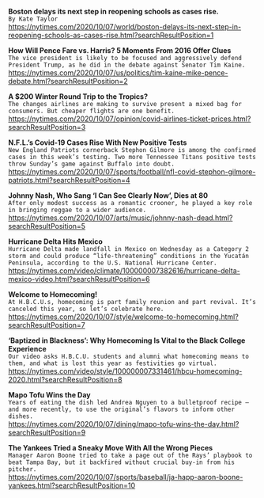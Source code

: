 **Boston delays its next step in reopening schools as cases rise.**\
`By Kate Taylor`\
https://nytimes.com/2020/10/07/world/boston-delays-its-next-step-in-reopening-schools-as-cases-rise.html?searchResultPosition=1

**How Will Pence Fare vs. Harris? 5 Moments From 2016 Offer Clues**\
`The vice president is likely to be focused and aggressively defend President Trump, as he did in the debate against Senator Tim Kaine.`\
https://nytimes.com/2020/10/07/us/politics/tim-kaine-mike-pence-debate.html?searchResultPosition=2

**A $200 Winter Round Trip to the Tropics?**\
`The changes airlines are making to survive present a mixed bag for consumers. But cheaper flights are one benefit.`\
https://nytimes.com/2020/10/07/opinion/covid-airlines-ticket-prices.html?searchResultPosition=3

**N.F.L.’s Covid-19 Cases Rise With New Positive Tests**\
`New England Patriots cornerback Stephon Gilmore is among the confirmed cases in this week’s testing. Two more Tennessee Titans positive tests throw Sunday’s game against Buffalo into doubt.`\
https://nytimes.com/2020/10/07/sports/football/nfl-covid-stephon-gilmore-patriots.html?searchResultPosition=4

**Johnny Nash, Who Sang ‘I Can See Clearly Now’, Dies at 80**\
`After only modest success as a romantic crooner, he played a key role in bringing reggae to a wider audience.`\
https://nytimes.com/2020/10/07/arts/music/johnny-nash-dead.html?searchResultPosition=5

**Hurricane Delta Hits Mexico**\
`Hurricane Delta made landfall in Mexico on Wednesday as a Category 2 storm and could produce “life-threatening” conditions in the Yucatán Peninsula, according to the U.S. National Hurricane Center.`\
https://nytimes.com/video/climate/100000007382616/hurricane-delta-mexico-video.html?searchResultPosition=6

**Welcome to Homecoming!**\
`At H.B.C.U.s, homecoming is part family reunion and part revival. It’s canceled this year, so let’s celebrate here.`\
https://nytimes.com/2020/10/07/style/welcome-to-homecoming.html?searchResultPosition=7

**‘Baptized in Blackness’: Why Homecoming Is Vital to the Black College Experience**\
`Our video asks H.B.C.U. students and alumni what homecoming means to them, and what is lost this year as festivities go virtual.`\
https://nytimes.com/video/style/100000007331461/hbcu-homecoming-2020.html?searchResultPosition=8

**Mapo Tofu Wins the Day**\
`Years of eating the dish led Andrea Nguyen to a bulletproof recipe — and more recently, to use the original’s flavors to inform other dishes.`\
https://nytimes.com/2020/10/07/dining/mapo-tofu-wins-the-day.html?searchResultPosition=9

**The Yankees Tried a Sneaky Move With All the Wrong Pieces**\
`Manager Aaron Boone tried to take a page out of the Rays’ playbook to beat Tampa Bay, but it backfired without crucial buy-in from his pitcher.`\
https://nytimes.com/2020/10/07/sports/baseball/ja-happ-aaron-boone-yankees.html?searchResultPosition=10

